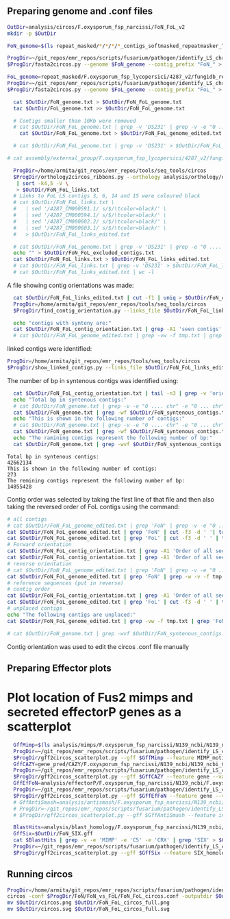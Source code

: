 ## Preparing genome and .conf files

```bash
OutDir=analysis/circos/F.oxysporum_fsp_narcissi/FoN_FoL_v2
mkdir -p $OutDir

FoN_genome=$(ls repeat_masked/*/*/*/*_contigs_softmasked_repeatmasker_TPSI_appended.fa | grep 'N139' | grep -v 'old')

ProgDir=~/git_repos/emr_repos/scripts/fusarium/pathogen/identify_LS_chromosomes/circos
$ProgDir/fasta2circos.py --genome $FoN_genome --contig_prefix "FoN_" > $OutDir/FoN_genome.txt

FoL_genome=repeat_masked/F.oxysporum_fsp_lycopersici/4287_v2/fungidb_repmask/4287_v2_contigs_unmasked.fa
ProgDir=~/git_repos/emr_repos/scripts/fusarium/pathogen/identify_LS_chromosomes/circos
$ProgDir/fasta2circos.py --genome $FoL_genome --contig_prefix "FoL_" > $OutDir/FoL_genome.txt

  cat $OutDir/FoN_genome.txt > $OutDir/FoN_FoL_genome.txt
  tac $OutDir/FoL_genome.txt >> $OutDir/FoN_FoL_genome.txt

  # Contigs smaller than 10Kb were removed
  # cat $OutDir/FoN_FoL_genome.txt | grep -v 'DS231' | grep -v -e "0 .... chr" -e "0 ... chr" > $OutDir/FoN_FoL_genome_edited.txt
    cat $OutDir/FoN_FoL_genome.txt > $OutDir/FoN_FoL_genome_edited.txt

  # cat $OutDir/FoN_FoL_genome.txt | grep -v 'DS231' > $OutDir/FoN_FoL_genome_edited.txt
```

```bash
# cat assembly/external_group/F.oxysporum_fsp_lycopersici/4287_v2/fungidb/FungiDB-29_Foxysporum4287_parsed.gff | sed 's/_t26-1//g'

  ProgDir=/home/armita/git_repos/emr_repos/tools/seq_tools/circos
  $ProgDir/orthology2circos_ribbons.py --orthology analysis/orthology/orthomcl/FoN_vs_FoC_vs_FoL_vs_Fo/FoN_vs_FoC_vs_FoL_vs_Fo_orthogroups.txt --name1 FoN --gff1 gene_pred/final_genes/F.oxysporum_fsp_narcissi/N139_ncbi/final/final_genes_appended.gff3 --name2 FoL --gff2 assembly/external_group/F.oxysporum_fsp_lycopersici/4287_v2/fungidb/FungiDB-29_Foxysporum4287_parsed.gff \
   | sort -k4,5 -V \
   > $OutDir/FoN_FoL_links.txt
  # Links to FoL LS contigs 3, 6, 14 and 15 were coloured black
  # cat $OutDir/FoN_FoL_links.txt \
  #   | sed '/4287_CM000591.1/ s/$/\tcolor=black/' \
  #   | sed '/4287_CM000594.1/ s/$/\tcolor=black/' \
  #   | sed '/4287_CM000602.2/ s/$/\tcolor=black/' \
  #   | sed '/4287_CM000603.1/ s/$/\tcolor=black/' \
  #   > $OutDir/FoN_FoL_links_edited.txt

  # cat $OutDir/FoN_FoL_genome.txt | grep -v 'DS231' | grep -e "0 .... chr" -e "0 ... chr" | cut -f3 -d ' ' > $OutDir/FoN_FoL_excluded_contigs.txt
  echo "" > $OutDir/FoN_FoL_excluded_contigs.txt
  cat $OutDir/FoN_FoL_links.txt > $OutDir/FoN_FoL_links_edited.txt
  # cat $OutDir/FoN_FoL_links.txt | grep -v 'DS231' > $OutDir/FoN_FoL_links_edited.txt
  # cat $OutDir/FoN_FoL_links_edited.txt | wc -l
```

A file showing contig orientations was made:
```bash
  cat $OutDir/FoN_FoL_links_edited.txt | cut -f1 | uniq > $OutDir/FoN_contig_order.txt
  ProgDir=/home/armita/git_repos/emr_repos/tools/seq_tools/circos
  $ProgDir/find_contig_orientation.py --links_file $OutDir/FoN_FoL_links_edited.txt > $OutDir/FoN_FoL_contig_orientation.txt

  echo "contigs with synteny are:"
  cat $OutDir/FoN_FoL_contig_orientation.txt | grep -A1 'seen contigs' | tail -n+2 | sed 's/, /\n/g' > tmp.txt
  # cat $OutDir/FoN_FoL_genome_edited.txt | grep -vw -f tmp.txt | grep 'FoN' | cut -f3 -d ' ' | sed "s/$/, /g" | tr -d '\n'
```

linked contigs were identified:

```bash
ProgDir=/home/armita/git_repos/emr_repos/tools/seq_tools/circos
$ProgDir/show_linked_contigs.py --links_file $OutDir/FoN_FoL_links_edited.txt > $OutDir/FoN_FoL_linked_contigs.txt


```

The number of bp in syntenous contigs was identified using:

```bash
  cat $OutDir/FoN_FoL_contig_orientation.txt | tail -n3 | grep -v 'orientation' | sed 's/, /\n/g' > $OutDir/FoN_syntenous_contigs.txt
  echo "Total bp in syntenous contigs:"
  # cat $OutDir/FoN_genome.txt | grep -v -e "0 .... chr" -e "0 ... chr" | grep -wf $OutDir/FoN_syntenous_contigs.txt | cut -f6 -d ' ' | awk '{s+=$1} END {print s}'
  cat $OutDir/FoN_genome.txt | grep -wf $OutDir/FoN_syntenous_contigs.txt | cut -f6 -d ' ' | awk '{s+=$1} END {print s}'
  echo "This is shown in the following number of contigs:"
  # cat $OutDir/FoN_genome.txt | grep -v -e "0 .... chr" -e "0 ... chr" | grep -wf $OutDir/FoN_syntenous_contigs.txt | cut -f6 -d ' ' | wc -l
  cat $OutDir/FoN_genome.txt | grep -wf $OutDir/FoN_syntenous_contigs.txt | cut -f6 -d ' ' | wc -l
  echo "The ramining contigs represent the following number of bp:"
  cat $OutDir/FoN_genome.txt | grep -wvf $OutDir/FoN_syntenous_contigs.txt | cut -f6 -d ' ' | awk '{s+=$1} END {print s}'
```

<!-- ```
Total bp in syntenous contigs:
42618748
This is shown in the following number of contigs:
267
The ramining contigs represent the following number of bp:
14898814
``` -->
```
Total bp in syntenous contigs:
42662134
This is shown in the following number of contigs:
273
The remining contigs represent the following number of bp:
14855428
```

Contig order was selected by taking the first line of that file and then also
taking the reversed order of FoL contigs using the command:

```bash
# all contigs
# cat $OutDir/FoN_FoL_genome_edited.txt | grep 'FoN' | grep -v -e "0 .... chr" -e "0 ... chr" | cut -f3 -d ' '| tr -d '\n' | sed 's/FoN/, FoN/g' | sed 's/FoL/, FoL/g' > tmp3.txt
cat $OutDir/FoN_FoL_genome_edited.txt | grep 'FoN' | cut -f3 -d ' '| tr -d '\n' | sed 's/FoN/, FoN/g' | sed 's/FoL/, FoL/g' > tmp3.txt
cat $OutDir/FoN_FoL_genome_edited.txt | grep 'FoL' | cut -f3 -d ' ' | tr -d '\n' | sed 's/FoL/, FoL/g'  >> tmp3.txt
# Forward orientation
cat $OutDir/FoN_FoL_contig_orientation.txt | grep -A1 'Order of all seen contigs'
cat $OutDir/FoN_FoL_contig_orientation.txt | grep -A1 'Order of all seen contigs' | tail -n1 | sed "s/, /\n/g" > tmp.txt
# reverse orientation
# cat $OutDir/FoN_FoL_genome_edited.txt | grep 'FoN' | grep -v -e "0 .... chr" -e "0 ... chr" | grep -w -v -f tmp.txt | cut -f3 -d ' '| tr -d '\n' | sed 's/FoN/, FoN/g'
cat $OutDir/FoN_FoL_genome_edited.txt | grep 'FoN' | grep -w -v -f tmp.txt | cut -f3 -d ' '| tr -d '\n' | sed 's/FoN/, FoN/g'
# reference sequences (put in reverse)
# contig order
cat $OutDir/FoN_FoL_contig_orientation.txt | grep -A1 'Order of all seen contigs' | tail -n1
cat $OutDir/FoN_FoL_genome_edited.txt | grep 'FoL' | cut -f3 -d ' ' | tr -d '\n' | sed 's/FoL/, FoL/g'
# unplaced contigs
echo "The following contigs are unplaced:"
cat $OutDir/FoN_FoL_genome_edited.txt | grep -vw -f tmp.txt | grep 'FoN' | cut -f3 -d ' ' | tr -d '\n' | sed 's/FoN/, FoN/g' > $OutDir/FoN_FoL_contigs_unplaced.txt

# cat $OutDir/FoN_genome.txt | grep -wvf $OutDir/FoN_syntenous_contigs.txt | cut -f3 -d ' ' | tr -d '\n' | sed "s/FoN/, FoN/g" > $OutDir/FoN_FoL_contigs_unplaced.txt
```

Contig orientation was used to edit the circos .conf file manually


## Preparing Effector plots

# Plot location of Fus2 mimps and secreted effectorP genes as a scatterplot

```bash
  GffMimp=$(ls analysis/mimps/F.oxysporum_fsp_narcissi/N139_ncbi/N139_ncbi_mimps.gff)
  ProgDir=~/git_repos/emr_repos/scripts/fusarium/pathogen/identify_LS_chromosomes/circos
  $ProgDir/gff2circos_scatterplot.py --gff $GffMimp --feature MIMP_motif --value 1 | sed -e 's/^/FoN_/g' > $OutDir/FoN_mimp_plot.txt
  GffCAZY=gene_pred/CAZY/F.oxysporum_fsp_narcissi/N139_ncbi/N139_ncbi_CAZY_secreted.gff
  ProgDir=~/git_repos/emr_repos/scripts/fusarium/pathogen/identify_LS_chromosomes/circos
  $ProgDir/gff2circos_scatterplot.py --gff $GffCAZY --feature gene --value 1 | sed -e 's/^/FoN_/g' > $OutDir/FoN_CAZY_plot.txt
  GffEfFoN=analysis/effectorP/F.oxysporum_fsp_narcissi/N139_ncbi/F.oxysporum_fsp_narcissi_N139_ncbi_EffectorP_secreted.gff
  ProgDir=~/git_repos/emr_repos/scripts/fusarium/pathogen/identify_LS_chromosomes/circos
  $ProgDir/gff2circos_scatterplot.py --gff $GffEfFoN --feature gene --value 1 | sed -e 's/^/FoN_/g' > $OutDir/FoN_effectorP_plot.txt
  # GffAntiSmash=analysis/antismash/F.oxysporum_fsp_narcissi/N139_ncbi/N139_ncbi_secondary_metabolite_regions.gff
  # ProgDir=~/git_repos/emr_repos/scripts/fusarium/pathogen/identify_LS_chromosomes/circos
  # $ProgDir/gff2circos_scatterplot.py --gff $GffAntiSmash --feature indole indole-nrps nrps nrps-t1pks other t1pks t1pks-nrps t3pks terpene --value 1 | sed -e 's/^/FoN_/g' > $OutDir/FoN_antismash_plot.txt

  BlastHits=analysis/blast_homology/F.oxysporum_fsp_narcissi/N139_ncbi/N139_ncbi_Fo_path_genes_CRX.fa_homologs.gff
  GffSix=$OutDir/FoN_SIX.gff
  cat $BlastHits | grep -v -e 'MIMP' -e 'C5' -e 'CRX' | grep 'SIX' > $GffSix
  ProgDir=~/git_repos/emr_repos/scripts/fusarium/pathogen/identify_LS_chromosomes/circos
  $ProgDir/gff2circos_scatterplot.py --gff $GffSix --feature SIX_homolog --value 1 | sed -e 's/^/FoN_/g' > $OutDir/FoN_SIX_plot.txt
```



## Running circos



```bash
ProgDir=/home/armita/git_repos/emr_repos/scripts/fusarium/pathogen/identify_LS_chromosomes/circos
circos -conf $ProgDir/FoN/FoN_vs_FoL/FoN_FoL_circos.conf -outputdir $OutDir
mv $OutDir/circos.png $OutDir/FoN_FoL_circos_full.png
mv $OutDir/circos.svg $OutDir/FoN_FoL_circos_full.svg
```

<!--
# Further analysis of non-syntenous regions regions

The number of MIMPs and effectors in LS regions were identified:


```bash
cat $OutDir/FoN_mimp_plot.txt | grep -v -f $OutDir/FoN_syntenous_contigs.txt | wc -l

```
## Preparing genome and .conf files

```bash
OutDir=analysis/circos/F.oxysporum_fsp_narcissi/FoN_FoL
mkdir -p $OutDir

FoN_genome=repeat_masked/F.oxysporum_fsp_narcissi/N139_ncbi/ncbi_submission/FoN_contigs_unmasked.fa
ProgDir=~/git_repos/emr_repos/scripts/fusarium/pathogen/identify_LS_chromosomes/circos
$ProgDir/fasta2circos.py --genome $FoN_genome --contig_prefix "FoN_" > $OutDir/FoN_genome.txt

FoL_genome=repeat_masked/F.oxysporum_fsp_lycopersici/4287_v2/fungidb_repmask/4287_v2_contigs_unmasked.fa
ProgDir=~/git_repos/emr_repos/scripts/fusarium/pathogen/identify_LS_chromosomes/circos
$ProgDir/fasta2circos.py --genome $FoL_genome --contig_prefix "FoL_" > $OutDir/FoL_genome.txt

  cat $OutDir/FoN_genome.txt > $OutDir/FoN_FoL_genome.txt
  tac $OutDir/FoL_genome.txt >> $OutDir/FoN_FoL_genome.txt

  # COntigs smaller than 10Kb were removed
  cat $OutDir/FoN_FoL_genome.txt | grep -v 'DS231' | grep -v -e "chr2.." -e "chr3.." -e "chr4.." -e "chr5.." -e "chr191" -e "chr192" -e "chr193" -e "chr194" -e "chr195" -e "chr196" -e "chr197" -e "chr198" -e "chr199"  > $OutDir/FoN_FoL_genome_edited.txt
```


```bash
  ProgDir=/home/armita/git_repos/emr_repos/tools/seq_tools/circos
  $ProgDir/orthology2circos_ribbons.py --orthology analysis/orthology/orthomcl/FoN_Fv_FoC_FoL_Fo/FoN_Fv_FoC_FoL_Fo_orthogroups.txt --name1 FoN --gff1 gene_pred/final_genes/F.oxysporum_fsp_narcissi/N139_ncbi/final/final_genes_appended.gff3 --name2 FoL --gff2 assembly/external_group/F.oxysporum_fsp_lycopersici/4287_v2/fungidb/FungiDB-29_Foxysporum4287_parsed.gff \
   | sort -k4,5 -V \
   > $OutDir/FoN_FoL_links.txt
  # Links to FoL LS contigs 3, 6, 14 and 15 were coloured black
  # cat $OutDir/FoN_FoL_links.txt \
  #   | sed '/4287_CM000591.1/ s/$/\tcolor=black/' \
  #   | sed '/4287_CM000594.1/ s/$/\tcolor=black/' \
  #   | sed '/4287_CM000602.2/ s/$/\tcolor=black/' \
  #   | sed '/4287_CM000603.1/ s/$/\tcolor=black/' \
  #   > $OutDir/FoN_FoL_links_edited.txt
  cat $OutDir/FoN_FoL_links.txt > $OutDir/FoN_FoL_links_edited.txt
```

A file showing contig orientations was made:
```bash
cat $OutDir/FoN_FoL_links_edited.txt | cut -f1 | uniq > $OutDir/FoN_contig_order.txt
  ProgDir=/home/armita/git_repos/emr_repos/tools/seq_tools/circos
  $ProgDir/find_contig_orientation.py --links_file $OutDir/FoN_FoL_links_edited.txt > $OutDir/FoN_FoL_contig_orientation.txt
```

The number of bp in syntenous contigs was identified using:
cat $OutDir/FoN_FoL_links_edited.txt | cut -f1,4 | sort | uniq -c | sort -nr | grep -v ' 1 ' | sed -r "s/\s+/\t/g" | cut -f3 | sort | uniq > $OutDir/syntenous_conitg_list.txt
```bash
  cat $OutDir/FoN_FoL_contig_orientation.txt | tail -n3 | grep -v 'orientation' | sed 's/, /\n/g' > $OutDir/FoN_syntenous_contigs.txt
  cat $OutDir/FoN_genome.txt | grep -f $OutDir/FoN_syntenous_contigs.txt | cut -f6 -d ' ' | awk '{s+=$1} END {print s}'
```

Contig order was selected by taking the first line of that file and then also
taking the reversed order of FoL contigs using the command:

```bash
cat $OutDir/FoN_FoL_contig_orientation.txt | grep -A1 'Order of all seen contigs'
cat $OutDir/FoN_FoL_contig_orientation.txt | grep -A1 'Order of all seen contigs' | tail -n1 | sed "s/, /\n/g" > tmp.txt
cat $OutDir/FoN_FoL_genome_edited.txt | grep 'FoN' | grep -v -e "chr2.." -e "chr3.." -e "chr4.." -e "chr5.." -e "chr191" -e "chr192" -e "chr193" -e "chr194" -e "chr195" -e "chr196" -e "chr197" -e "chr198" -e "chr199" | grep -w -v -f tmp.txt | cut -f3 -d ' '| tr -d '\n' | sed 's/FoN/, FoN/g'
cat $OutDir/FoN_FoL_genome_edited.txt | grep 'FoL' | cut -f3 -d ' ' | tr -d '\n' | sed 's/FoL/, FoL/g' >> tmp.txt
```

Contig orientation was used to edit the circos .conf file manually

## Preparing Effector plots

# Plot location of Fus2 mimps and secreted effectorP genes as a scatterplot

```bash
  GffMimp=analysis/mimps/F.oxysporum_fsp_narcissi/N139_ncbi/N139_ncbi_mimps.gff
  ProgDir=~/git_repos/emr_repos/scripts/fusarium/pathogen/identify_LS_chromosomes/circos
  $ProgDir/gff2circos_scatterplot.py --gff $GffMimp --feature MIMP_motif --value 1 | sed -e 's/^/FoN_/g' > $OutDir/FoN_mimp_plot.txt
  GffCAZY=gene_pred/CAZY/F.oxysporum_fsp_narcissi/N139_ncbi/N139_ncbi_CAZY_secreted.gff
  ProgDir=~/git_repos/emr_repos/scripts/fusarium/pathogen/identify_LS_chromosomes/circos
  $ProgDir/gff2circos_scatterplot.py --gff $GffCAZY --feature gene --value 1 | sed -e 's/^/FoN_/g' > $OutDir/FoN_CAZY_plot.txt
  GffEfFoN=analysis/effectorP/F.oxysporum_fsp_narcissi/N139_ncbi/F.oxysporum_fsp_narcissi_N139_ncbi_EffectorP_secreted.gff
  ProgDir=~/git_repos/emr_repos/scripts/fusarium/pathogen/identify_LS_chromosomes/circos
  $ProgDir/gff2circos_scatterplot.py --gff $GffEfFoN --feature gene --value 1 | sed -e 's/^/FoN_/g' > $OutDir/FoN_effectorP_plot.txt
  GffAntiSmash=analysis/antismash/F.oxysporum_fsp_narcissi/N139_ncbi/N139_ncbi_secondary_metabolite_regions.gff
  ProgDir=~/git_repos/emr_repos/scripts/fusarium/pathogen/identify_LS_chromosomes/circos
  $ProgDir/gff2circos_scatterplot.py --gff $GffAntiSmash --feature indole indole-nrps nrps nrps-t1pks other t1pks t1pks-nrps t3pks terpene --value 1 | sed -e 's/^/FoN_/g' > $OutDir/FoN_antismash_plot.txt

  BlastHits=analysis/blast_homology/F.oxysporum_fsp_narcissi/N139_ncbi/N139_ncbi_Fo_path_genes_CRX.fa_homologs.gff
  GffSix=$OutDir/FoN_SIX.gff
  cat $BlastHits | grep -v -e 'MIMP' -e 'C5' -e 'CRX' > $GffSix
  ProgDir=~/git_repos/emr_repos/scripts/fusarium/pathogen/identify_LS_chromosomes/circos
  $ProgDir/gff2circos_scatterplot.py --gff $GffSix --feature SIX_homolog --value 1 | sed -e 's/^/FoN_/g' > $OutDir/FoN_SIX_plot.txt
```

## Running circos



```bash
ProgDir=/home/armita/git_repos/emr_repos/scripts/fusarium/pathogen/identify_LS_chromosomes/circos
circos -conf $ProgDir/FoN_FoN/FoN_FoL/FoN_FoL_circos.conf -outputdir $OutDir
mv $OutDir/circos.png $OutDir/FoN_FoL_circos.png
mv $OutDir/circos.svg $OutDir/FoN_FoL_circos.svg
```


# Further analysis of non-syntenous regions regions

The number of MIMPs and effectors in LS regions were identified:


```bash
cat $OutDir/FoN_mimp_plot.txt | grep -v -f $OutDir/FoN_syntenous_contigs.txt | wc -l

```
 -->

